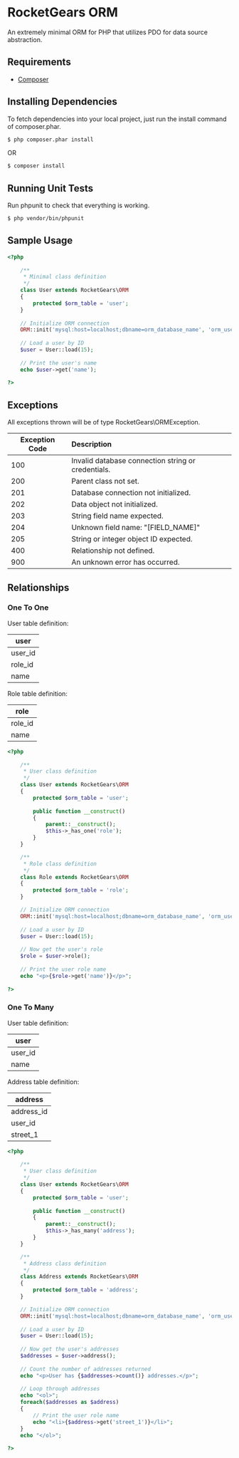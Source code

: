 # RocketGears ORM

An extremely minimal ORM for PHP that utilizes PDO for data source abstraction.

## Requirements

* [Composer](http://getcomposer.org)

## Installing Dependencies

To fetch dependencies into your local project, just run the install command of composer.phar.

```bash
$ php composer.phar install
```

OR

```bash
$ composer install
```

## Running Unit Tests

Run phpunit to check that everything is working.

```bash
$ php vendor/bin/phpunit
```

## Sample Usage
```php
<?php
	
	/**
	 * Minimal class definition
	 */
	class User extends RocketGears\ORM
	{
		protected $orm_table = 'user';
	}
	
	// Initialize ORM connection
	ORM::init('mysql:host=localhost;dbname=orm_database_name', 'orm_username', 'orm_password');
	
	// Load a user by ID
	$user = User::load(15);
	
	// Print the user's name
	echo $user->get('name');
	
?>
```

## Exceptions

All exceptions thrown will be of type RocketGears\ORMException.

Exception Code   | Description
---------------- | :-------------
100              | Invalid database connection string or credentials.
200              | Parent class not set.
201              | Database connection not initialized.
202              | Data object not initialized.
203              | String field name expected.
204              | Unknown field name: "[FIELD_NAME]"
205              | String or integer object ID expected.
400              | Relationship not defined.
900              | An unknown error has occurred.

## Relationships

### One To One

User table definition:

| user             
| ---------------- 
| user_id
| role_id       
| name                    

Role table definition:

| role
| ----------------
| role_id
| name

```php
<?php
	
	/**
	 * User class definition
	 */
	class User extends RocketGears\ORM
	{
		protected $orm_table = 'user';
		
		public function __construct()
		{
			parent::__construct();
			$this->_has_one('role');
		}
	}

	/**
	 * Role class definition
	 */
	class Role extends RocketGears\ORM
	{
		protected $orm_table = 'role';
	}

	// Initialize ORM connection
	ORM::init('mysql:host=localhost;dbname=orm_database_name', 'orm_username', 'orm_password');
	
	// Load a user by ID
	$user = User::load(15);
	
	// Now get the user's role
	$role = $user->role();
	
	// Print the user role name
	echo "<p>{$role->get('name')}</p>";
	
?>
```

### One To Many

User table definition:

| user             
| ---------------- 
| user_id          
| name             

Address table definition:

| address
| ----------------
| address_id
| user_id
| street_1

```php
<?php
	
	/**
	 * User class definition
	 */
	class User extends RocketGears\ORM
	{
		protected $orm_table = 'user';
		
		public function __construct()
		{
			parent::__construct();
			$this->_has_many('address');
		}
	}

	/**
	 * Address class definition
	 */
	class Address extends RocketGears\ORM
	{
		protected $orm_table = 'address';
	}

	// Initialize ORM connection
	ORM::init('mysql:host=localhost;dbname=orm_database_name', 'orm_username', 'orm_password');
	
	// Load a user by ID
	$user = User::load(15);
	
	// Now get the user's addresses
	$addresses = $user->address();
	
	// Count the number of addresses returned
	echo "<p>User has {$addresses->count()} addresses.</p>";
	
	// Loop through addresses
	echo "<ol>";
	foreach($addresses as $address)
	{
		// Print the user role name
		echo "<li>{$address->get('street_1')}</li>";
	}
	echo "</ol>";
	
?>
```